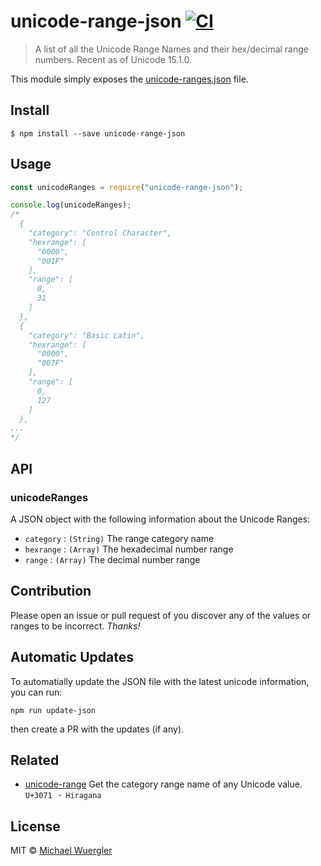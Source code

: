 # unicode-range-json [![CI](https://github.com/radiovisual/unicode-range-json/actions/workflows/ci.yml/badge.svg)](https://github.com/radiovisual/unicode-range-json/actions/workflows/ci.yml)

> A list of all the Unicode Range Names and their hex/decimal range numbers. Recent as of Unicode 15.1.0.

This module simply exposes the [unicode-ranges.json](https://github.com/radiovisual/unicode-range-json/blob/master/unicode-ranges.json) file.

## Install

```
$ npm install --save unicode-range-json
```

## Usage

```js
const unicodeRanges = require("unicode-range-json");

console.log(unicodeRanges);
/*
  {
    "category": "Control Character",
    "hexrange": [
      "0000",
      "001F"
    ],
    "range": [
      0,
      31
    ]
  },
  {
    "category": "Basic Latin",
    "hexrange": [
      "0000",
      "007F"
    ],
    "range": [
      0,
      127
    ]
  },
...
*/
```

## API

### unicodeRanges

A JSON object with the following information about the Unicode Ranges:

- `category` : `(String)` The range category name
- `hexrange` : `(Array)` The hexadecimal number range
- `range` : `(Array)` The decimal number range

## Contribution

Please open an issue or pull request of you discover any of the values or ranges to be incorrect. _Thanks!_

## Automatic Updates

To automatially update the JSON file with the latest unicode information, you can run:

```
npm run update-json
```

then create a PR with the updates (if any).

## Related

- [unicode-range](https://github.com/radiovisual/unicode-range) Get the category range name of any Unicode value. `U+3071 ➝ Hiragana`

## License

MIT © [Michael Wuergler](https://github.com/radiovisual)
